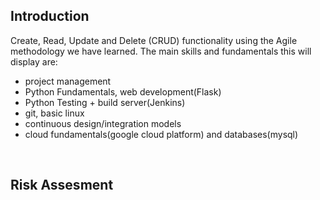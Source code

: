 ## **Introduction**
Create, Read, Update and Delete (CRUD) functionality using the Agile methodology we have learned. 
The main skills and fundamentals this will display are:
* project management 
* Python Fundamentals, web development(Flask)
* Python Testing + build server(Jenkins)
* git, basic linux
* continuous design/integration models
* cloud fundamentals(google cloud platform) and databases(mysql)


<br />

## Risk Assesment
